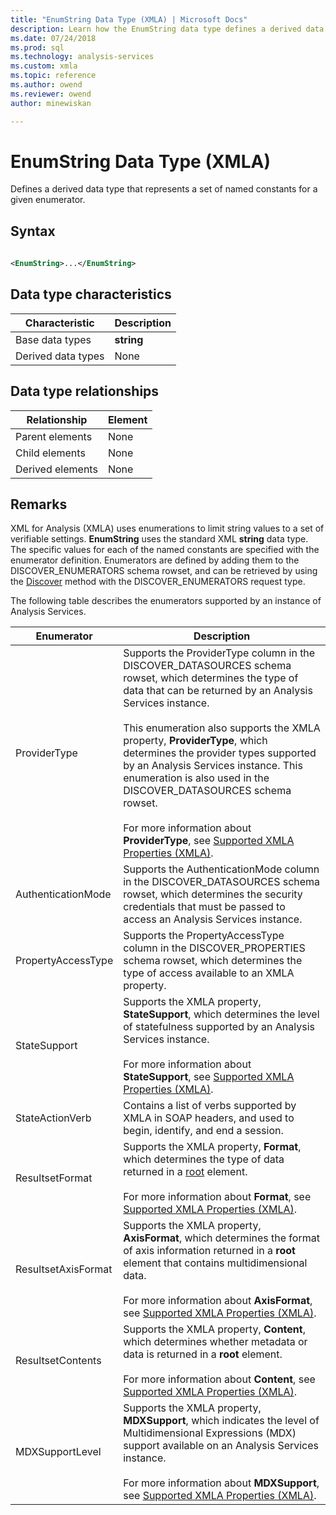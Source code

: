 ```yaml
---
title: "EnumString Data Type (XMLA) | Microsoft Docs"
description: Learn how the EnumString data type defines a derived data type that represents a set of named constants for a given enumerator.
ms.date: 07/24/2018
ms.prod: sql
ms.technology: analysis-services
ms.custom: xmla
ms.topic: reference
ms.author: owend
ms.reviewer: owend
author: minewiskan

---
```

# EnumString Data Type (XMLA)

  Defines a derived data type that represents a set of named constants for a given enumerator.  
  
## Syntax  
  
```xml  
  
<EnumString>...</EnumString>  
```  
  
## Data type characteristics  
  
|Characteristic|Description|  
|--------------------|-----------------|  
|Base data types|**string**|  
|Derived data types|None|  
  
## Data type relationships  
  
|Relationship|Element|  
|------------------|-------------|  
|Parent elements|None|  
|Child elements|None|  
|Derived elements|None|  
  
## Remarks  
 XML for Analysis (XMLA) uses enumerations to limit string values to a set of verifiable settings. **EnumString** uses the standard XML **string** data type. The specific values for each of the named constants are specified with the enumerator definition. Enumerators are defined by adding them to the DISCOVER_ENUMERATORS schema rowset, and can be retrieved by using the [Discover](../xml-elements-methods-discover.md) method with the DISCOVER_ENUMERATORS request type.  
  
 The following table describes the enumerators supported by an instance of Analysis Services.  
  
|Enumerator|Description|  
|----------------|-----------------|  
|ProviderType|Supports the ProviderType column in the DISCOVER_DATASOURCES schema rowset, which determines the type of data that can be returned by an Analysis Services instance.<br /><br /> This enumeration also supports the XMLA property, **ProviderType**, which determines the provider types supported by an Analysis Services instance. This enumeration is also used in the DISCOVER_DATASOURCES schema rowset.<br /><br /> For more information about **ProviderType**, see [Supported XMLA Properties &#40;XMLA&#41;](../xml-elements-properties/propertylist-element-supported-xmla-properties.md).|  
|AuthenticationMode|Supports the AuthenticationMode column in the DISCOVER_DATASOURCES schema rowset, which determines the security credentials that must be passed to access an Analysis Services instance.|  
|PropertyAccessType|Supports the PropertyAccessType column in the DISCOVER_PROPERTIES schema rowset, which determines the type of access available to an XMLA property.|  
|StateSupport|Supports the XMLA property, **StateSupport**, which determines the level of statefulness supported by an Analysis Services instance.<br /><br /> For more information about **StateSupport**, see [Supported XMLA Properties &#40;XMLA&#41;](../xml-elements-properties/propertylist-element-supported-xmla-properties.md).|  
|StateActionVerb|Contains a list of verbs supported by XMLA in SOAP headers, and used to begin, identify, and end a session.|  
|ResultsetFormat|Supports the XMLA property, **Format**, which determines the type of data returned in a [root](../xml-elements-properties/root-element-xmla.md) element.<br /><br /> For more information about **Format**, see [Supported XMLA Properties &#40;XMLA&#41;](../xml-elements-properties/propertylist-element-supported-xmla-properties.md).|  
|ResultsetAxisFormat|Supports the XMLA property, **AxisFormat**, which determines the format of axis information returned in a **root** element that contains multidimensional data.<br /><br /> For more information about **AxisFormat**, see [Supported XMLA Properties &#40;XMLA&#41;](../xml-elements-properties/propertylist-element-supported-xmla-properties.md).|  
|ResultsetContents|Supports the XMLA property, **Content**, which determines whether metadata or data is returned in a **root** element.<br /><br /> For more information about **Content**, see [Supported XMLA Properties &#40;XMLA&#41;](../xml-elements-properties/propertylist-element-supported-xmla-properties.md).|  
|MDXSupportLevel|Supports the XMLA property, **MDXSupport**, which indicates the level of Multidimensional Expressions (MDX) support available on an Analysis Services instance.<br /><br /> For more information about **MDXSupport**, see [Supported XMLA Properties &#40;XMLA&#41;](../xml-elements-properties/propertylist-element-supported-xmla-properties.md).|  
